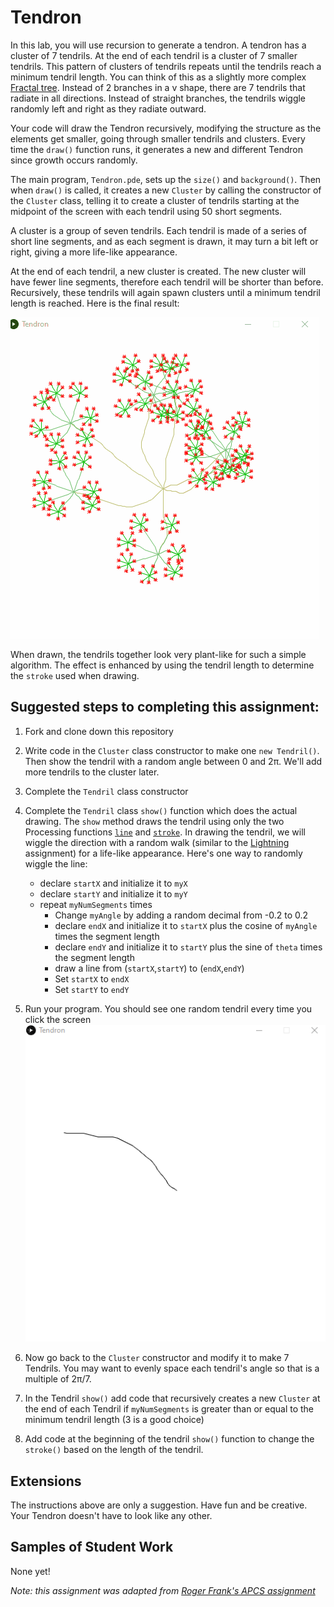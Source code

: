 Tendron
==================

In this lab, you will use recursion to generate a tendron. A tendron has a cluster of 7 tendrils. At the end of each tendril is a cluster of 7 smaller tendrils. This pattern of clusters of tendrils repeats until the tendrils reach a minimum tendril length. You can think of this as a slightly more complex [Fractal tree](https://github.com/APCSLowell/FractalTree#fractal-tree). Instead of 2 branches in a v shape, there are 7 tendrils that radiate in all directions. Instead of straight branches, the tendrils wiggle randomly left and right as they radiate outward.

Your code will draw the Tendron recursively, modifying the structure as the elements get smaller, going through smaller tendrils and clusters. Every time the `draw()` function runs, it generates a new and different Tendron since growth occurs randomly.   

The main program, `Tendron.pde`, sets up the `size()` and `background()`. Then when `draw()` is called, it creates a new `Cluster` by calling the constructor of the `Cluster` class, telling it to create a cluster of tendrils starting at the midpoint of the screen with each tendril using 50 short segments.      

A cluster is a group of seven tendrils. Each tendril is made of a series of short line segments, and as each segment is drawn, it may turn a bit left or right, giving a more life-like appearance.   

At the end of each tendril, a new cluster is created. The new cluster will have fewer line segments, therefore each tendril will be shorter than before. Recursively, these tendrils will again spawn clusters until a minimum tendril length is reached. Here is the final result:

![Alt text](Tendron.gif)    

When drawn, the tendrils together look very plant-like for such a simple algorithm. The effect is enhanced by using the tendril length to determine the `stroke` used when drawing.   

Suggested steps to completing this assignment:
----------------------------------------------
1. Fork and clone down this repository   

2. Write code in the `Cluster` class constructor to make one `new Tendril()`. Then show the tendril with a random angle between 0 and 2π. We'll add more tendrils to the cluster later.

2. Complete the `Tendril` class constructor

3. Complete the `Tendril` class `show()` function which does the actual drawing. The `show` method draws the tendril using only the two Processing functions [`line`](https://processing.org/reference/line_.html) and [`stroke`](https://processing.org/reference/stroke_.html). In drawing the tendril, we will wiggle the direction with a random walk (similar to the [Lightning](https://github.com/APCSLowell/Lightning#lightning) assignment) for a life-like appearance. Here's one way to randomly wiggle the line: 

    * declare `startX` and initialize it to `myX`
    * declare `startY` and initialize it to `myY`
    * repeat `myNumSegments` times
      * Change `myAngle` by adding a random decimal from -0.2 to 0.2
      * declare `endX` and initialize it to `startX` plus the cosine of `myAngle` times the segment length
      * declare `endY` and initialize it to `startY` plus the sine of `theta` times the segment length
      * draw a line from (`startX`,`startY`) to (`endX`,`endY`)
      * Set `startX` to `endX`
      * Set `startY` to `endY`

4. Run your program. You should see one random tendril every time you click the screen
![Alt text](Tendron2.gif)    
5. Now go back to the `Cluster` constructor and modify it to make 7 Tendrils. You may want to evenly space each tendril's angle so that is a multiple of 2π/7.
6. In the Tendril `show()` add code that recursively creates a new `Cluster` at the end of each Tendril if `myNumSegments` is greater than or equal to the minimum tendril length (3 is a good choice)
7. Add code at the beginning of the tendril `show()` function to change the `stroke()` based on the length of the tendril.

Extensions
----------------------
The instructions above are only a suggestion. Have fun and be creative. Your Tendron doesn't have to look like any other.

Samples of Student Work
-----------------------
None yet!   

*Note: this assignment was adapted from [Roger Frank's APCS assignment](https://web.archive.org/web/20100118105220/http://rfrank.net:80/cslabs-final/1640-tendron/1640.html)*
